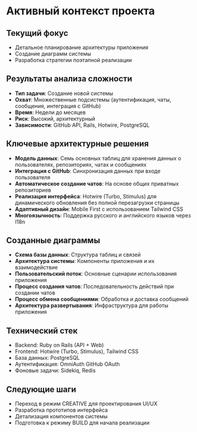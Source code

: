 # Активный контекст проекта

## Текущий фокус
- Детальное планирование архитектуры приложения
- Создание диаграмм системы
- Разработка стратегии поэтапной реализации

## Результаты анализа сложности
- **Тип задачи**: Создание новой системы
- **Охват**: Множественные подсистемы (аутентификация, чаты, сообщения, интеграция с GitHub)
- **Время**: Недели до месяцев
- **Риск**: Высокий, архитектурный
- **Зависимости**: GitHub API, Rails, Hotwire, PostgreSQL

## Ключевые архитектурные решения
- **Модель данных**: Семь основных таблиц для хранения данных о пользователях, репозиториях, чатах и сообщениях
- **Интеграция с GitHub**: Синхронизация данных при входе пользователя
- **Автоматическое создание чатов**: На основе общих приватных репозиториев
- **Реализация интерфейса**: Hotwire (Turbo, Stimulus) для динамического обновления без полной перезагрузки страницы
- **Адаптивный дизайн**: Mobile First с использованием Tailwind CSS
- **Многоязычность**: Поддержка русского и английского языков через I18n

## Созданные диаграммы
- **Схема базы данных**: Структура таблиц и связей
- **Архитектура системы**: Компоненты приложения и их взаимодействие
- **Пользовательский поток**: Основные сценарии использования приложения
- **Процесс создания чатов**: Последовательность действий при создании чатов
- **Процесс обмена сообщениями**: Обработка и доставка сообщений
- **Архитектура развертывания**: Инфраструктура для работы приложения

## Технический стек
- Backend: Ruby on Rails (API + Web)
- Frontend: Hotwire (Turbo, Stimulus), Tailwind CSS
- База данных: PostgreSQL
- Аутентификация: OmniAuth GitHub OAuth
- Фоновые задачи: Sidekiq, Redis

## Следующие шаги
- Переход в режим CREATIVE для проектирования UI/UX
- Разработка прототипов интерфейса
- Детализация компонентов системы
- Подготовка к режиму BUILD для начала реализации
